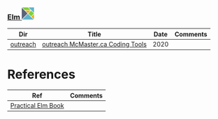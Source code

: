 ### [Elm <img src="../images/elm-logo.png" width=28px height=28px><img>](../.languages/E.Elm)


|          Dir                                      | Title                                                                  | Date | Comments                    |
|---------------------------------------------------|------------------------------------------------------------------------|------|-----------------------------|
| [outreach](outreach)                              | [outreach McMaster.ca Coding Tools](http://outreach.mcmaster.ca/#coding-tools)       | 2020 |                             |



# References

| Ref                           | Comments |
|-------------------------------|----------|
| [Practical Elm Book](https://korban.net/elm/book/) |          |
